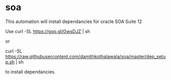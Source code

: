 # soa
This automation will install dependancies for oracle SOA Suite 12


Use 
curl -SL https://goo.gl/GwsDJZ | sh  

or 

curl -SL https://raw.githubusercontent.com/damithkothalawala/soa/master/dep_setup.sh | sh

to install dependancies.
